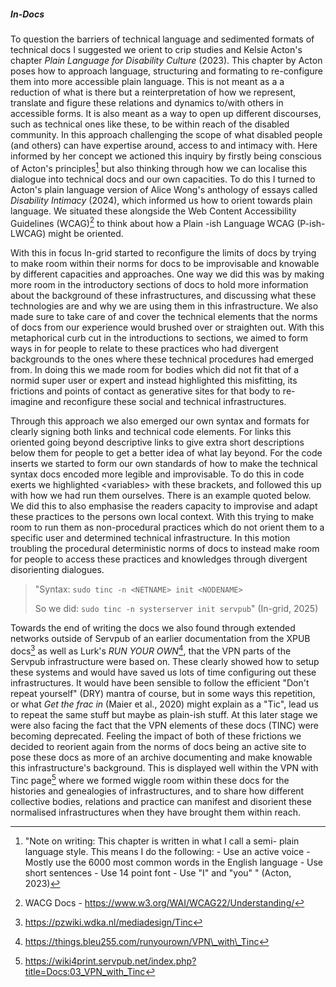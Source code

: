 ##### In-Docs

To question the barriers of technical language and sedimented formats of technical docs I suggested we orient to crip studies and Kelsie Acton's chapter *Plain Language for Disability Culture* (2023). This chapter by Acton poses how to approach language, structuring and formating to re-configure them into more accessible plain language. This is not meant as a a reduction of what is there but a reinterpretation of how we represent, translate and figure these relations and dynamics to/with others in accessible forms. It is also meant as a way to open up different discourses, such as technical ones like these, to be within reach of the disabled community. In this approach challenging the scope of what disabled people (and others) can have expertise around, access to and intimacy with. Here informed by her concept we actioned this inquiry by firstly being conscious of Acton's principles[^53] but also thinking through how we can localise this dialogue into technical docs and our own capacities. To do this I turned to Acton's plain language version of Alice Wong's anthology of essays called *Disability Intimacy* (2024), which informed us how to orient towards plain language. We situated these alongside the Web Content Accessibility Guidelines (WCAG)[^54] to think about how a Plain -ish Language WCAG (P-ish-LWCAG) might be oriented.

With this in focus In-grid started to reconfigure the limits of docs by trying to make room within their norms for docs to be improvisable and knowable by different capacities and approaches. One way we did this was by making more room in the introductory sections of docs to hold more information about the background of these infrastructures, and discussing what these technologies are and why we are using them in this infrastructure. We also made sure to take care of and cover the technical elements that the norms of docs from our experience would brushed over or straighten out. With this metaphorical curb cut in the introductions to sections, we aimed to form ways in for people to relate to these practices who had divergent backgrounds to the ones where these technical procedures had emerged from. In doing this we made room for bodies which did not fit that of a normid super user or expert and instead highlighted this misfitting, its frictions and points of contact as generative sites for that body to re-imagine and reconfigure these social and technical infrastructures. 

Through this approach we also emerged our own syntax and formats for clearly signing both links and technical code elements. For links this oriented going beyond descriptive links to give extra short descriptions below them for people to get a better idea of what lay beyond. For the code inserts we started to form our own standards of how to make the technical syntax docs encoded more legible and improvisable. To do this in code exerts we highlighted \<variables\> with these brackets, and followed this up with how we had run them ourselves. There is an example quoted below. We did this to also emphasise the readers capacity to improvise and adapt these practices to the persons own local context. With this trying to make room to run them as non-procedural practices which do not orient them to a specific user and determined technical infrastructure. In this motion troubling the procedural deterministic norms of docs to instead make room for people to access these practices and knowledges through divergent disorienting dialogues.

> \"Syntax: `sudo tinc -n <NETNAME> init <NODENAME>`
>
> So we did: `sudo tinc -n systerserver init servpub`\" 
> (In-grid, 2025)

Towards the end of writing the docs we also found through extended networks outside of Servpub of an earlier documentation from the XPUB docs[^55] as well as Lurk's *RUN YOUR OWN*[^56], that the VPN parts of the Servpub infrastructure were based on. These clearly showed how to setup these systems and would have saved us lots of time configuring out these infrastructures. It would have been sensible to follow the efficient "Don't repeat yourself" (DRY) mantra of course, but in some ways this repetition, or what *Get the frac in* (Maier et al., 2020) might explain as a "Tic", lead us to repeat the same stuff but maybe as plain-ish stuff. At this later stage we were also facing the fact that the VPN elements of these docs (TINC) were becoming deprecated. Feeling the impact of both of these frictions we decided to reorient again from the norms of docs being an active site to pose these docs as more of an archive documenting and make knowable this infrastructure's background. This is displayed well within the VPN with Tinc page[^1w] where we formed wiggle room within these docs for the histories and genealogies of infrastructures, and to share how different collective bodies, relations and practice can manifest and disorient these normalised infrastructures when they have brought them within reach.

[^53]: "Note on writing: This chapter is written in what I call a semi- plain language style. This means I do the following: - Use an active voice - Mostly use the 6000 most common words in the English language - Use short sentences - Use 14 point font - Use "I" and "you" \" (Acton, 2023)
[^54]: WACG Docs - https://www.w3.org/WAI/WCAG22/Understanding/
[^55]: https://pzwiki.wdka.nl/mediadesign/Tinc
[^56]: https://things.bleu255.com/runyourown/VPN\_with\_Tinc
[^1w]: https://wiki4print.servpub.net/index.php?title=Docs:03_VPN_with_Tinc

